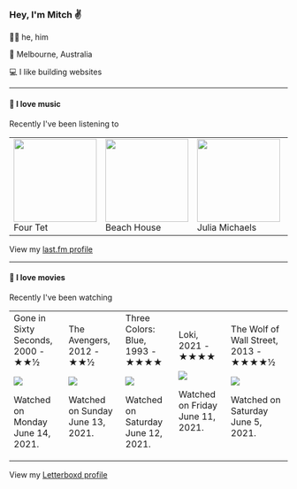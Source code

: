 <article><h3>Hey, I&#x27;m Mitch ✌️</h3><section><p>🙆‍♂️ he, him</p><p>📍 Melbourne, Australia</p><p>💻 I like building websites</p></section><hr/><section><h4>💽 I love music</h4><p>Recently I&#x27;ve been listening to</p><table><tbody><td><img src="https://lastfm.freetls.fastly.net/i/u/174s/b18a7bf5b1354938c924ab0bc1d5bbde.png" height="150px" alt="" role="presentation"/><br/>Four Tet</td><td><img src="https://lastfm.freetls.fastly.net/i/u/174s/f59aa166434c40f5ad86167435c6e469.png" height="150px" alt="" role="presentation"/><br/>Beach House</td><td><img src="https://lastfm.freetls.fastly.net/i/u/174s/279997270e10c11c6c57cd4e0cea6dbf.png" height="150px" alt="" role="presentation"/><br/>Julia Michaels</td><td><img src="https://lastfm.freetls.fastly.net/i/u/174s/00ea30ee47c14dc79e38fc7e628f9b5f.png" height="150px" alt="" role="presentation"/><br/>Nicolas Jaar</td><td><img src="https://lastfm.freetls.fastly.net/i/u/174s/6f199a67803148cfb2cf2238b8fda0fb.png" height="150px" alt="" role="presentation"/><br/>Aphex Twin</td></tbody></table><span>View my <a href="https://www.last.fm/user/mylsb">last.fm profile</a></span></section><hr/><section><h4>📼 I love movies</h4><p>Recently I&#x27;ve been watching</p><table><tbody><td>Gone in Sixty Seconds, 2000 - ★★½<br/><span> <p><img src="https://a.ltrbxd.com/resized/film-poster/4/6/9/2/5/46925-gone-in-sixty-seconds-0-500-0-750-crop.jpg?k=293d10c038"/></p> <p>Watched on Monday June 14, 2021.</p> </span></td><td>The Avengers, 2012 - ★★½<br/><span> <p><img src="https://a.ltrbxd.com/resized/sm/upload/10/u6/42/pa/cezWGskPY5x7GaglTTRN4Fugfb8-0-500-0-750-crop.jpg?k=f17c6a0b03"/></p> <p>Watched on Sunday June 13, 2021.</p> </span></td><td>Three Colors: Blue, 1993 - ★★★★<br/><span> <p><img src="https://a.ltrbxd.com/resized/film-poster/5/1/9/4/2/51942-three-colors-blue-0-500-0-750-crop.jpg?k=d27643c8d7"/></p> <p>Watched on Saturday June 12, 2021.</p> </span></td><td>Loki, 2021 - ★★★★<br/><span> <p><img src="https://a.ltrbxd.com/resized/film-poster/6/7/1/8/1/5/671815-loki-0-500-0-750-crop.jpg?k=87da5c36a9"/></p> <p>Watched on Friday June 11, 2021.</p> </span></td><td>The Wolf of Wall Street, 2013 - ★★★★½<br/><span> <p><img src="https://a.ltrbxd.com/resized/sm/upload/n7/aq/ro/w9/vK1o5rZGqxyovfIhZyMELhk03wO-0-500-0-750-crop.jpg?k=ff87b9ab7c"/></p> <p>Watched on Saturday June 5, 2021.</p> </span></td></tbody></table><span>View my <a href="https://letterboxd.com/myslab/">Letterboxd profile</a></span></section></article>